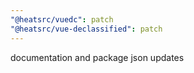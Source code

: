 ```yaml
---
"@heatsrc/vuedc": patch
"@heatsrc/vue-declassified": patch
---
```


documentation and package json updates
